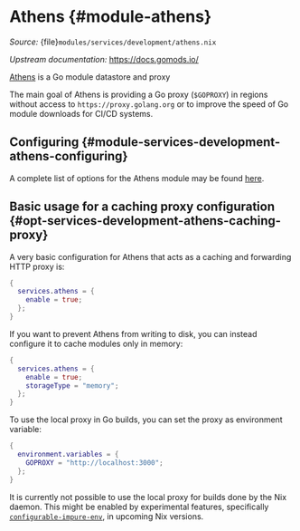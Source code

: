 # Athens {#module-athens}

*Source:* {file}`modules/services/development/athens.nix`

*Upstream documentation:* <https://docs.gomods.io/>

[Athens](https://github.com/gomods/athens)
is a Go module datastore and proxy

The main goal of Athens is providing a Go proxy (`$GOPROXY`) in regions without access to `https://proxy.golang.org` or to
improve the speed of Go module downloads for CI/CD systems.

## Configuring {#module-services-development-athens-configuring}

A complete list of options for the Athens module may be found
[here](#opt-services.athens.enable).

## Basic usage for a caching proxy configuration {#opt-services-development-athens-caching-proxy}

A very basic configuration for Athens that acts as a caching and forwarding HTTP proxy is:
```nix
{
  services.athens = {
    enable = true;
  };
}
```

If you want to prevent Athens from writing to disk, you can instead configure it to cache modules only in memory:

```nix
{
  services.athens = {
    enable = true;
    storageType = "memory";
  };
}
```

To use the local proxy in Go builds, you can set the proxy as environment variable:

```nix
{
  environment.variables = {
    GOPROXY = "http://localhost:3000";
  };
}
```

It is currently not possible to use the local proxy for builds done by the Nix daemon. This might be enabled
by experimental features, specifically [`configurable-impure-env`](https://nixos.org/manual/nix/unstable/contributing/experimental-features#xp-feature-configurable-impure-env),
in upcoming Nix versions.
